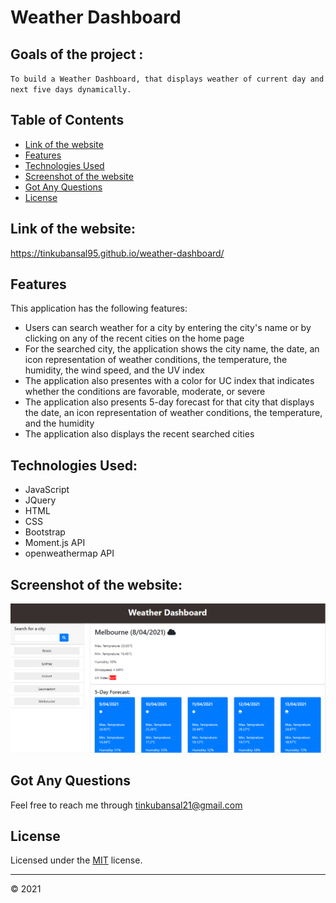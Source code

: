 # Weather Dashboard

## Goals of the project :

`To build a Weather Dashboard, that displays weather of current day and next five days dynamically.`

## Table of Contents

- [Link of the website](#link-of-the-website)
- [Features](#features)
- [Technologies Used](#technologies-used)
- [Screenshot of the website](#screenshot-of-the-website)
- [Got Any Questions](#got-any-questions)
- [License](#license)

## Link of the website:

https://tinkubansal95.github.io/weather-dashboard/

## Features

This application has the following features:

- Users can search weather for a city by entering the city's name or by clicking on any of the recent cities on the home page
- For the searched city, the application shows the city name, the date, an icon representation of weather conditions, the temperature, the humidity, the wind speed, and the UV index
- The application also presentes with a color for UC index that indicates whether the conditions are favorable, moderate, or severe
- The application also presents 5-day forecast for that city that displays the date, an icon representation of weather conditions, the temperature, and the humidity
- The application also displays the recent searched cities

## Technologies Used:

- JavaScript
- JQuery
- HTML
- CSS
- Bootstrap
- Moment.js API
- openweathermap API

## Screenshot of the website:

![ScreenShot of the Website](Assets/images/ScreenShotOFTheWebsite.png)

## Got Any Questions

Feel free to reach me through
tinkubansal21@gmail.com

## License

Licensed under the [MIT](https://github.com/tinkubansal95/weather-dashboard/blob/main/LICENSE) license.

---

© 2021
